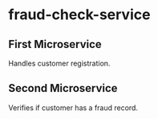 # fraud-check-service

## First Microservice

Handles customer registration.

## Second Microservice

Verifies if customer has a fraud record.
